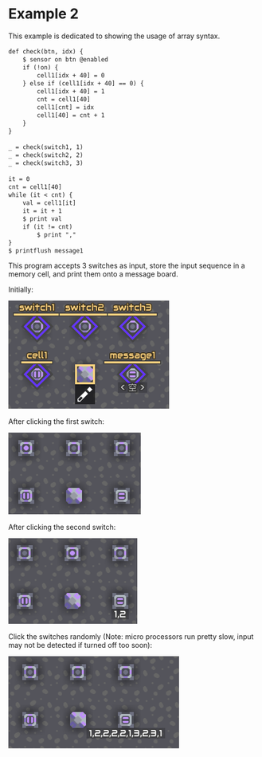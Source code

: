 # Example 2

This example is dedicated to showing the usage of array syntax.

```
def check(btn, idx) {
    $ sensor on btn @enabled
    if (!on) {
        cell1[idx + 40] = 0
    } else if (cell1[idx + 40] == 0) {
        cell1[idx + 40] = 1
        cnt = cell1[40]
        cell1[cnt] = idx
        cell1[40] = cnt + 1
    }
}

_ = check(switch1, 1)
_ = check(switch2, 2)
_ = check(switch3, 3)

it = 0
cnt = cell1[40]
while (it < cnt) {
    val = cell1[it]
    it = it + 1
    $ print val
    if (it != cnt)
        $ print ","
}
$ printflush message1
```

This program accepts 3 switches as input, store the input sequence in a memory cell, and print them onto a message board.

Initially:

![](../assets/example2-ingame-1.png)

After clicking the first switch:

![](../assets/example2-ingame-2.png)

After clicking the second switch:

![](../assets/example2-ingame-3.png)

Click the switches randomly (Note: micro processors run pretty slow, input may not be detected if turned off too soon):

![](../assets/example2-ingame-4.png)
